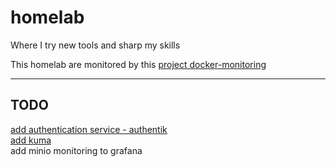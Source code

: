 # homelab
Where I try new tools and sharp my skills  

This homelab are monitored by this [project docker-monitoring](https://github.com/heitor-galindo/docker-monitoring)  

---

## TODO
[add authentication service - authentik](https://goauthentik.io/)  
[add kuma](https://github.com/louislam/uptime-kuma)  
add minio monitoring to grafana  
